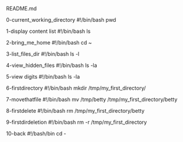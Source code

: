 
README.md

0-current_working_directory
#!/bin/bash
pwd

1-display content list
#!/bin/bash
ls

2-bring_me_home
#!/bin/bash
cd ~

3-list_files_dir
#!/bin/bash
ls -l

4-view_hidden_files
#!/bin/bash
ls -la

5-view digits
#!/bin/bash
ls -la

6-firstdirectory
#!/bin/bash
mkdir /tmp/my_first_directory/

7-movethatfile
#!/bin/bash
mv /tmp/betty /tmp/my_first_directory/betty

8-firstdelete
#!/bin/bash
rm /tmp/my_first_directory/betty

9-firstdirdeletion
#!/bin/bash
rm -r /tmp/my_first_directory

10-back
#!/bash/bin
cd -